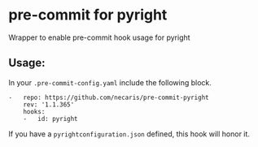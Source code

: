 # pre-commit for pyright
Wrapper to enable pre-commit hook usage for pyright

## Usage:
In your `.pre-commit-config.yaml` include the following block.

```
-   repo: https://github.com/necaris/pre-commit-pyright
    rev: '1.1.365'
    hooks:
    -   id: pyright
```

If you have a `pyrightconfiguration.json` defined, this hook will honor it.
